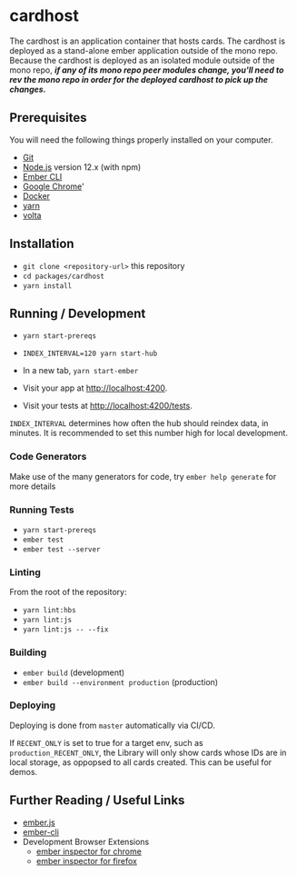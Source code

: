 # cardhost

The cardhost is an application container that hosts cards. The cardhost is deployed as a stand-alone ember application outside of the mono repo. Because the cardhost is deployed as an isolated module outside of the mono repo, ***if any of its mono repo peer modules change, you'll need to rev the mono repo in order for the deployed cardhost to pick up the changes.***

## Prerequisites

You will need the following things properly installed on your computer.

* [Git](https://git-scm.com/)
* [Node.js](https://nodejs.org/) version 12.x (with npm)
* [Ember CLI](https://ember-cli.com/)
* [Google Chrome](https://google.com/chrome/)'
* [Docker](https://www.docker.com/products/docker-desktop)
* [yarn](https://yarnpkg.com/lang/en/)
* [volta](https://volta.sh/)

## Installation

* `git clone <repository-url>` this repository
* `cd packages/cardhost`
* `yarn install`

## Running / Development

* `yarn start-prereqs`
* `INDEX_INTERVAL=120 yarn start-hub`
* In a new tab, `yarn start-ember`


* Visit your app at [http://localhost:4200](http://localhost:4200).
* Visit your tests at [http://localhost:4200/tests](http://localhost:4200/tests).

`INDEX_INTERVAL` determines how often the hub should reindex data, in minutes.
It is recommended to set this number high for local development.

### Code Generators

Make use of the many generators for code, try `ember help generate` for more details

### Running Tests

* `yarn start-prereqs`
* `ember test`
* `ember test --server`

### Linting

From the root of the repository:

* `yarn lint:hbs`
* `yarn lint:js`
* `yarn lint:js -- --fix`

### Building

* `ember build` (development)
* `ember build --environment production` (production)

### Deploying

Deploying is done from `master` automatically via CI/CD.

If `RECENT_ONLY` is set to true for a target env, such as `production_RECENT_ONLY`,
the Library will only show cards whose IDs are in local storage, as oppopsed to all cards
created. This can be useful for demos.

## Further Reading / Useful Links

* [ember.js](https://emberjs.com/)
* [ember-cli](https://ember-cli.com/)
* Development Browser Extensions
  * [ember inspector for chrome](https://chrome.google.com/webstore/detail/ember-inspector/bmdblncegkenkacieihfhpjfppoconhi)
  * [ember inspector for firefox](https://addons.mozilla.org/en-US/firefox/addon/ember-inspector/)
